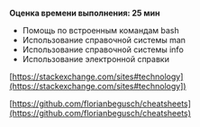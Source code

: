 **Оценка времени выполнения: 25 мин**
- Помощь по встроенным командам bash
- Использование справочной системы man
- Использование справочной системы info
- Использование электронной справки

[https://stackexchange.com/sites#technology](https://stackexchange.com/sites#technology])

[https://github.com/florianbegusch/cheatsheets](https://github.com/florianbegusch/cheatsheets)
